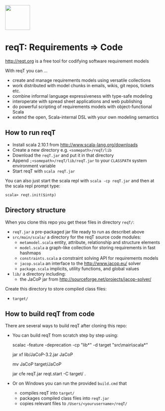 <img src="http://reqt.org/reqT.jpg" width="80"> 

reqT: Requirements => Code
==========================
http://reqt.org is a free tool for codifying software requirement models

With reqT you can ...
* create and manage requirements models using versatile collections
* work distributed with model chunks in emails, wikis, git repos, tickets etc.
* combine informal language expressiveness with type-safe modeling
* interoperate with spread sheet applications and web publishing
* do powerful scripting of requirements models with object-functional Scala
* extend the open, Scala-internal DSL with your own modeling semantics

How to run reqT
---------------
* Install scala 2.10.1 from http://www.scala-lang.org/downloads
* Create a new directory e.g. `<somepath>/reqT/lib`
* Download the `reqT.jar` and put it in that directory
* Append `;<somepath>/reqT/lib/reqT.jar` to your `CLASSPATH` system environment variable
* Start reqT with `scala reqT.jar`

You can also just start the scala repl with `scala -cp reqT.jar` 
and then at the scala repl prompt type:

    scala> reqt.init($intp)

Directory structure
-------------------
When you clone this repo you get these files in directory `reqT/`:
* `reqT.jar` a pre-packaged jar file ready to run as describet above
* `src/main/scala/`  a directory for the reqT source code modules:
    * `metamodel.scala` entity, attribute, relationship and structure elements 
    * `model.scala`  a graph-like collection for storing requirements in fast hashmaps 
    * `constraints.scala`  a constraint solving API for requirements models
    * `jacop.scala`  an  interface to the http://www.jacop.eu/ solver
    * `package.scala` implicits, utility functions, and global values  
* `lib/` a directory including: 
    * the JaCoP jar from http://sourceforge.net/projects/jacop-solver/ 

Create this directory to store compiled class files:
* `target/` 

How to build reqT from code
---------------------------
There are several ways to build reqT after cloning this repo:
* You can build reqT from scratch step by step using:

    scalac -feature -deprecation -cp "lib\*" -d target "src\main\scala\*"

    jar xf lib/JaCoP-3.2.jar JaCoP

    mv JaCoP target/JaCoP

    jar cfe reqT.jar reqt.start -C target/ .

* Or on Windows you can run the provided `build.cmd` that 
    * compiles reqT into `target/`
    * packages compiled class files into `reqT.jar`
    * copies relevant files to `/Users/<yourusername>/reqT/`
